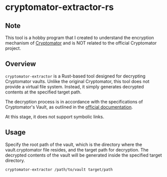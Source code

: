 # cryptomator-extractor-rs

## Note

This tool is a hobby program that I created to understand the encryption mechanism
of [Cryptomator](https://cryptomator.org/) and is NOT related to the
official Cryptomator project.

## Overview

`cryptomator-extractor` is a Rust-based tool designed for decrypting Cryptomator vaults.
Unlike the original Cryptomator, this tool does not provide a virtual file system.
Instead, it simply generates decrypted contents at the specified target path.

The decryption process is in accordance with the specifications of Cryptomator's Vault,
as outlined in the [official documentation](https://docs.cryptomator.org/en/latest/security/architecture/).

At this stage, it does not support symbolic links.

## Usage

Specify the root path of the vault, which is the directory where the vault.cryptomator file resides,
and the target path for decryption.
The decrypted contents of the vault will be generated inside the specified target directory.

```bash
cryptomator-extractor /path/to/vault target/path
```
